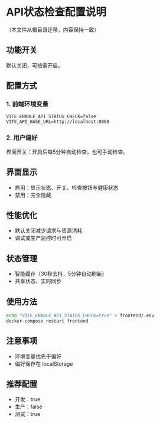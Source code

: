 # API状态检查配置说明

（本文件从根目录迁移，内容保持一致）

## 功能开关
默认关闭，可按需开启。

## 配置方式

### 1. 前端环境变量
```env
VITE_ENABLE_API_STATUS_CHECK=false
VITE_API_BASE_URL=http://localhost:8000
```

### 2. 用户偏好
界面开关：开启后每5分钟自动检查，也可手动检查。

## 界面显示
- 启用：显示状态、开关、检查按钮与健康状态
- 禁用：完全隐藏

## 性能优化
- 默认关闭减少请求与资源消耗
- 调试或生产监控时可开启

## 状态管理
- 智能缓存（30秒去抖，5分钟自动刷新）
- 共享状态、实时同步

## 使用方法
```bash
echo "VITE_ENABLE_API_STATUS_CHECK=true" > frontend/.env
docker-compose restart frontend
```

## 注意事项
- 环境变量优先于偏好
- 偏好保存在 localStorage

## 推荐配置
- 开发：true
- 生产：false
- 测试：true
